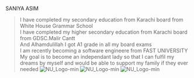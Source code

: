 SANIYA ASIM
> I have completed my secondary education from Karachi board from White House Grammar School \
> I have completed my higher secondary education from Karachi board from GDSC.Malir Cantt \
> And Alhamdulillah I got A1 grade in all my board exams \
> I am recently becoming a software engineere from FAST UNIVERSITY \
> My goal is to become an independant lady so that I can fulfil my dreams by myself and would be able to support my family if they ever needed
![NU_Logo-min](https://github.com/user-attachments/assets/898e3112-7761-4a35-a1d9-8a1e44ae4264) 
![NU_Logo-min](https://github.com/user-attachments/assets/898e3112-7761-4a35-a1d9-8a1e44ae4264)
![NU_Logo-min](https://github.com/user-attachments/assets/898e3112-7761-4a35-a1d9-8a1e44ae4264)




